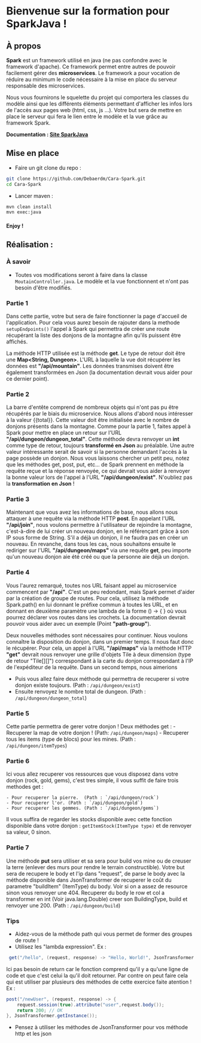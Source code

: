 # Bienvenue sur la formation pour SparkJava !

## À propos 
**Spark** est un framework utilisé en java (ne pas confondre avec le framework d'apache). Ce framework permet entre autres de pouvoir facilement gérer des **microservices**. Le framework a pour vocation de réduire au minimum le code nécessaire à la mise en place du serveur responsable des microservices.

Nous vous fournirons le squelette du projet qui comportera les classes du modèle ainsi que les différents éléments permettant d'afficher les infos lors de l'accès aux pages web (html, css, js ...). Votre but sera de mettre en place le serveur qui fera le lien entre le modèle et la vue grâce au framework Spark.

**Documentation : [Site SparkJava](http://sparkjava.com/documentation)**

## Mise en place 

- Faire un git clone du repo :

```bash
git clone https://github.com/Debaerdm/Cara-Spark.git
cd Cara-Spark
```

- Lancer maven :

```bash
mvn clean install
mvn exec:java
```

#### Enjoy !

## Réalisation :
### À savoir
 - Toutes vos modifications seront à faire dans la classe `MoutainController.java`. Le modèle et la vue fonctionnent et n'ont pas besoin d'être modifiés.

### Partie 1
  Dans cette partie, votre but sera de faire fonctionner la page d'accueil de l'application. Pour cela vous aurez besoin de rajouter dans la methode `setupEndpoints()` l'appel à Spark qui permettra de créer une route récupérant la liste des donjons de la montagne afin qu'ils puissent être affichés.
  
  La méthode HTTP utilisée est la méthode **get**. Le type de retour doit être une **Map<String, Dungeon>**. L'URL à laquelle la vue doit récupérer les données est **"/api/mountain"**. Les données transmises doivent être également transformées en Json (la documentation devrait vous aider pour ce dernier point).
  
### Partie 2
 La barre d'entête comprend de nombreux objets qui n'ont pas pu être récupérés par le biais du microservice. Nous allons d'abord nous intéresser à la valeur {{total}}. Cette valeur doit être initialisée avec le nombre de donjons présents dans la montagne. Comme pour la partie 1, faites appel à Spark pour mettre en place un retour sur l'URL **"/api/dungeon/dungeon_total"**. Cette méthode devra renvoyer un **int** comme type de retour, toujours **transformé en Json** au préalable.
 Une autre valeur intéressante serait de savoir si la personne demandant l'accès à la page possède un donjon. Nous vous laissons chercher un petit peu, notez que les méthodes get, post, put, etc... de Spark prennent en méthode la requête reçue et la réponse renvoyée, ce qui devrait vous aider à renvoyer la bonne valeur lors de l'appel à l'URL **"/api/dungeon/exist"**. N'oubliez pas la **transformation en Json** !
  
### Partie 3
  Maintenant que vous avez les informations de base, nous allons nous attaquer à une requête via la méthode HTTP **post**. En appelant l'URL **"/api/join"**, nous voulons permettre à l'utilisateur de rejoindre la montagne, c'est-à-dire de lui créer un nouveau donjon, en le référençant grâce à son IP sous forme de String. S'il a déjà un donjon, il ne faudra pas en créer un nouveau. En revanche, dans tous les cas, nous souhaitons ensuite le rediriger sur l'URL **"/api/dungeon/maps"** via une requête **get**, peu importe qu'un nouveau donjon aie été créé ou que la personne aie déjà un donjon.

### Partie 4
  Vous l'aurez remarqué, toutes nos URL faisant appel au microservice commencent par **"/api"**. C'est un peu redondant, mais Spark permet d'aider par la création de groupe de routes. Pour cela, utilisez la méthode Spark.path() en lui donnant le préfixe commun à toutes les URL, et en donnant en deuxième paramètre une lambda de la forme () -> { } où vous pourrez déclarer vos routes dans les crochets. La documentation devrait pouvoir vous aider avec un exemple (Point **"path-group"**).
  
  Deux nouvelles méthodes sont nécessaires pour continuer. Nous voulons connaître la disposition du donjon, dans un premier temps. Il nous faut donc le récupérer. Pour cela, un appel à l'URL **"/api/maps"** via la méthode HTTP **"get"** devrait nous renvoyer une grille d'objets Tile à deux dimension (type de retour "Tile[][]") correspondant à la carte du donjon correspondant à l'IP de l'expéditeur de la requête.
  Dans un second temps, nous aimerions 
  - Puis vous allez faire deux méthode qui permettra de recuperer si votre donjon existe toujours. (Path : `/api/dungeon/exist`)
  - Ensuite renvoyez le nombre total de dungeon. (Path : `/api/dungeon/dungeon_total`)
  
  ### Partie 5
  Cette partie permettra de gerer votre donjon ! 
    Deux méthodes get :
      - Recuperer la map de votre donjon ! (Path: `/api/dungeon/maps`)
      - Recuperer tous les items (type de blocs) pour les mines. (Path : `/api/dungeon/itemTypes`)
      
  ### Partie 6
  Ici vous allez recuperer vos ressources que vous disposez dans votre donjon (rock, gold, gems), c'est tres simple, il vous suffit de faire trois methodes get :
  
    - Pour recuperer la pierre.  (Path : `/api/dungeon/rock`)
    - Pour recuperer l'or. (Path : `/api/dungeon/gold`)
    - Pour recuperer les gemmes. (Path : `/api/dungeon/gems`)
    
  Il vous suffira de regarder les stocks disponible avec cette fonction disponible dans votre donjon : `getItemStock(ItemType type)` et de renvoyer sa valeur, 0 sinon.
 
  ### Partie 7
  Une méthode **put** sera utiliser et sa sera pour build vos mine ou de creuser la terre (enlever des murs pour rendre le terrain constructible). Votre but sera de recupere le body et l'ip dans "request", de parse le body avec la méthode disponible dans JsonTransformer de recuperer le coût du parametre "buildItem" (ItemType) du body. Voir si on a assez de resource sinon vous renvoyer une 404. Recuperer du body le row et col a transformer en int (Voir java.lang.Double) creer son BuildingType, build et renvoyer une 200. (Path : `/api/dungeon/build`)
  
### Tips
  - Aidez-vous de la méthode path qui vous permet de former des groupes de route !
  - Utilisez les "lambda expression". Ex :
```java
 get("/hello", (request, response) -> "Hello, World!", JsonTransformer.getInstance());
```
  Ici pas besoin de return car le fonction comprend qu'il y a qu'une ligne de code et que c'est celui la qu'il doit retourner. Par contre on peut faire cela qui est utiliser par plusieurs des méthodes de cette exercice faite atention ! Ex :
  ```java
 post("/newUser", (request, response) -> {
      request.session(true).attribute("user",request.body());
      return 200; // OK
 }, JsonTransformer.getInstance());
```
  - Pensez à utiliser les méthodes de JsonTransformer pour vos méthode http et les json 
  
